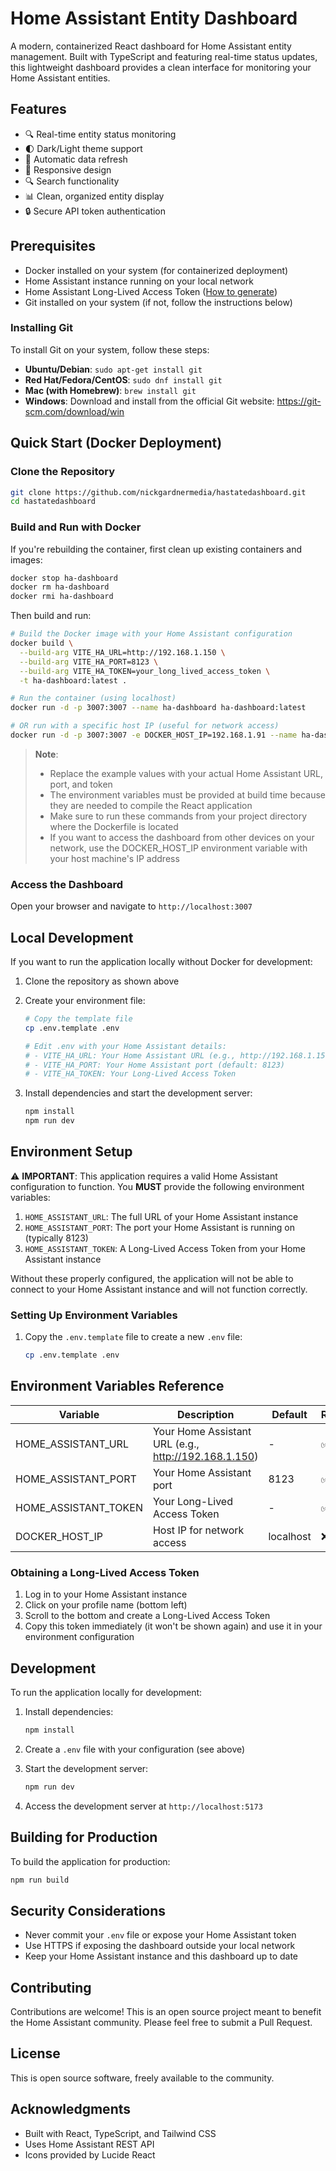 # Home Assistant Entity Dashboard

A modern, containerized React dashboard for Home Assistant entity management. Built with TypeScript and featuring real-time status updates, this lightweight dashboard provides a clean interface for monitoring your Home Assistant entities.

## Features

- 🔍 Real-time entity status monitoring
- 🌓 Dark/Light theme support
- 🔄 Automatic data refresh
- 📱 Responsive design
- 🔍 Search functionality
- 📊 Clean, organized entity display
- 🔒 Secure API token authentication

## Prerequisites

- Docker installed on your system (for containerized deployment)
- Home Assistant instance running on your local network
- Home Assistant Long-Lived Access Token ([How to generate](https://developers.home-assistant.io/docs/auth_api/#long-lived-access-token))
- Git installed on your system (if not, follow the instructions below)

### Installing Git

To install Git on your system, follow these steps:

- **Ubuntu/Debian**: `sudo apt-get install git`
- **Red Hat/Fedora/CentOS**: `sudo dnf install git`
- **Mac (with Homebrew)**: `brew install git`
- **Windows**: Download and install from the official Git website: https://git-scm.com/download/win

## Quick Start (Docker Deployment)

### Clone the Repository
```bash
git clone https://github.com/nickgardnermedia/hastatedashboard.git
cd hastatedashboard
```

### Build and Run with Docker

If you're rebuilding the container, first clean up existing containers and images:
```bash
docker stop ha-dashboard
docker rm ha-dashboard
docker rmi ha-dashboard
```

Then build and run:
```bash
# Build the Docker image with your Home Assistant configuration
docker build \
  --build-arg VITE_HA_URL=http://192.168.1.150 \
  --build-arg VITE_HA_PORT=8123 \
  --build-arg VITE_HA_TOKEN=your_long_lived_access_token \
  -t ha-dashboard:latest .

# Run the container (using localhost)
docker run -d -p 3007:3007 --name ha-dashboard ha-dashboard:latest

# OR run with a specific host IP (useful for network access)
docker run -d -p 3007:3007 -e DOCKER_HOST_IP=192.168.1.91 --name ha-dashboard ha-dashboard:latest
```

> **Note**: 
> - Replace the example values with your actual Home Assistant URL, port, and token
> - The environment variables must be provided at build time because they are needed to compile the React application
> - Make sure to run these commands from your project directory where the Dockerfile is located
> - If you want to access the dashboard from other devices on your network, use the DOCKER_HOST_IP environment variable with your host machine's IP address

### Access the Dashboard
Open your browser and navigate to `http://localhost:3007`

## Local Development

If you want to run the application locally without Docker for development:

1. Clone the repository as shown above

2. Create your environment file:
   ```bash
   # Copy the template file
   cp .env.template .env
   
   # Edit .env with your Home Assistant details:
   # - VITE_HA_URL: Your Home Assistant URL (e.g., http://192.168.1.150)
   # - VITE_HA_PORT: Your Home Assistant port (default: 8123)
   # - VITE_HA_TOKEN: Your Long-Lived Access Token
   ```

3. Install dependencies and start the development server:
   ```bash
   npm install
   npm run dev
   ```

## Environment Setup

⚠️ **IMPORTANT**: This application requires a valid Home Assistant configuration to function. You **MUST** provide the following environment variables:

1. `HOME_ASSISTANT_URL`: The full URL of your Home Assistant instance
2. `HOME_ASSISTANT_PORT`: The port your Home Assistant is running on (typically 8123)
3. `HOME_ASSISTANT_TOKEN`: A Long-Lived Access Token from your Home Assistant instance

Without these properly configured, the application will not be able to connect to your Home Assistant instance and will not function correctly.

### Setting Up Environment Variables

1. Copy the `.env.template` file to create a new `.env` file:
   ```bash
   cp .env.template .env
   ```

## Environment Variables Reference

| Variable | Description | Default | Required |
|----------|-------------|---------|----------|
| HOME_ASSISTANT_URL | Your Home Assistant URL (e.g., http://192.168.1.150) | - | ✅ Yes |
| HOME_ASSISTANT_PORT | Your Home Assistant port | 8123 | ✅ Yes |
| HOME_ASSISTANT_TOKEN | Your Long-Lived Access Token | - | ✅ Yes |
| DOCKER_HOST_IP | Host IP for network access | localhost | ❌ No |

### Obtaining a Long-Lived Access Token

1. Log in to your Home Assistant instance
2. Click on your profile name (bottom left)
3. Scroll to the bottom and create a Long-Lived Access Token
4. Copy this token immediately (it won't be shown again) and use it in your environment configuration

## Development

To run the application locally for development:

1. Install dependencies:
   ```bash
   npm install
   ```

2. Create a `.env` file with your configuration (see above)

3. Start the development server:
   ```bash
   npm run dev
   ```

4. Access the development server at `http://localhost:5173`

## Building for Production

To build the application for production:

```bash
npm run build
```

## Security Considerations

- Never commit your `.env` file or expose your Home Assistant token
- Use HTTPS if exposing the dashboard outside your local network
- Keep your Home Assistant instance and this dashboard up to date

## Contributing

Contributions are welcome! This is an open source project meant to benefit the Home Assistant community. Please feel free to submit a Pull Request.

## License

This is open source software, freely available to the community.

## Acknowledgments

- Built with React, TypeScript, and Tailwind CSS
- Uses Home Assistant REST API
- Icons provided by Lucide React

